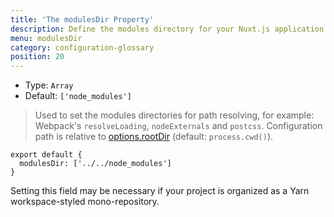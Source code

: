 ```yaml
---
title: 'The modulesDir Property'
description: Define the modules directory for your Nuxt.js application
menu: modulesDir
category: configuration-glossary
position: 20
---
```


- Type: `Array`
- Default: `['node_modules']`

> Used to set the modules directories for path resolving, for example: Webpack's `resolveLoading`, `nodeExternals` and `postcss`. Configuration path is relative to [options.rootDir](/api/configuration-rootdir) (default: `process.cwd()`).

```js{}[nuxt.config.js]
export default {
  modulesDir: ['../../node_modules']
}
```

Setting this field may be necessary if your project is organized as a Yarn workspace-styled mono-repository.
